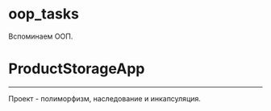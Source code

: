 # oop_tasks
Вспоминаем ООП.


# ProductStorageApp
***
Проект - полиморфизм, наследование и инкапсуляция.